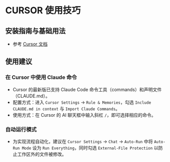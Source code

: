 # CURSOR 使用技巧

## 安装指南与基础用法

- 参考 [Cursor 文档](https://cursor.com/cn/docs)

## 使用建议

### 在 Cursor 中使用 Claude 命令

- Cursor 的最新版已支持 Claude Code 命令工具（commands）和声明文件（CLAUDE.md）。
- 配置方式：进入 `Cursor Settings` -> `Rule & Memories`，勾选 `Include CLAUDE.md in context` 与 `Import Claude Commands`。
- 使用方式：在 Cursor 的 AI 聊天框中输入斜杠 `/`，即可选择相应的命令。

### 自动运行模式

- 为实现流程自动化，建议在 `Cursor Settings` -> `Chat` -> `Auto-Run` 中将 `Auto-Run Mode` 设为 `Run Everything`，同时勾选 `External-File Protection` 以防止工作区外的文件被修改。